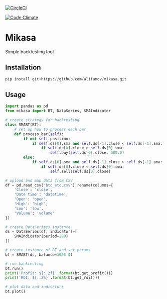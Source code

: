 [![CircleCI](https://circleci.com/gh/alifanov/mikasa/tree/master.svg?style=shield)](https://circleci.com/gh/alifanov/mikasa/tree/master)

[![Code Climate](https://codeclimate.com/github/alifanov/mikasa/badges/gpa.svg)](https://codeclimate.com/github/alifanov/mikasa)

# Mikasa

Simple backtesting tool

## Installation

```python
pip install git+https://github.com/alifanov/mikasa.git
```

## Usage

```python
import pandas as pd
from mikasa import BT, DataSeries, SMAIndicator

# create strategy for backtesting
class SMABT(BT):
    # set up how to process each bar
    def process_bar(self):
        if not self.position:
            if self.ds[0].sma and self.ds[-1].close < self.ds[-1].sma:
                if self.ds[0].close > self.ds[0].sma:
                    self.buy(self.ds[0].close, 500.0)
        else:
            if self.ds[0].sma and self.ds[-1].close > self.ds[-1].sma:
                if self.ds[0].close < self.ds[0].sma:
                    self.sell(self.ds[0].close)

# upload and map data from CSV
df = pd.read_csv('btc_etc.csv').rename(columns={
    'Close': 'close',
    'Date time': 'datetime',
    'Open': 'open',
    'High': 'high',
    'Low': 'low',
    'Volume': 'volume'
})

# create DataSeriaes instance
ds = DataSeries(df, indicators=[
    SMAIndicator(period=200)
])

# create instance of BT and set params
bt = SMABT(ds, balance=1000.0)

# run backtesting
bt.run()
print('Profit: ${:.2f}'.format(bt.get_profit()))
print('ROI: ${:.2%}'.format(bt.get_roi()))

# plot data and indicators
bt.plot()
```